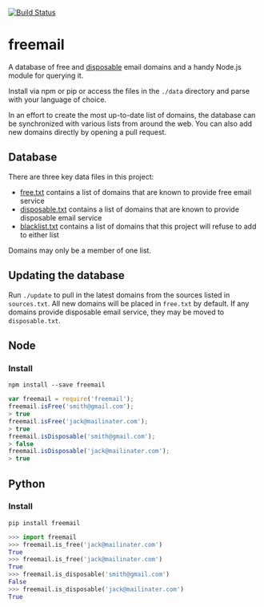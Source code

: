 [![Build Status](https://travis-ci.org/willwhite/freemail.svg?branch=master)](https://travis-ci.org/willwhite/freemail)

# freemail

A database of free and [disposable](http://en.wikipedia.org/wiki/Disposable_email_address)
email domains and a handy Node.js module for querying it.

Install via npm or pip or access the files in the `./data` directory and parse
with your language of choice.

In an effort to create the most up-to-date list of domains, the database can be
synchronized with various lists from around the web. You can also add new
domains directly by opening a pull request.

## Database

There are three key data files in this project:

- [free.txt](https://github.com/willwhite/freemail/blob/master/data/free.txt) contains a list of domains that are known to provide free email service
- [disposable.txt](https://github.com/willwhite/freemail/blob/master/data/disposable.txt) contains a list of domains that are known to provide disposable email service
- [blacklist.txt](https://github.com/willwhite/freemail/blob/master/data/blacklist.txt) contains a list of domains that this project will refuse to add to either list

Domains may only be a member of one list.

## Updating the database

Run `./update` to pull in the latest domains from the sources listed in
`sources.txt`. All new domains will be placed in `free.txt` by default.
If any domains provide disposable email service, they may be moved to
`disposable.txt`.

## Node

### Install

```
npm install --save freemail
```

```javascript
var freemail = require('freemail');
freemail.isFree('smith@gmail.com');
> true
freemail.isFree('jack@mailinater.com');
> true
freemail.isDisposable('smith@gmail.com');
> false
freemail.isDisposable('jack@mailinater.com');
> true

```

## Python

### Install

```
pip install freemail
```

```python
>>> import freemail
>>> freemail.is_free('jack@mailinater.com')
True
>>> freemail.is_free('jack@mailinater.com')
True
>>> freemail.is_disposable('smith@gmail.com')
False
>>> freemail.is_disposable('jack@mailinater.com')
True
```

